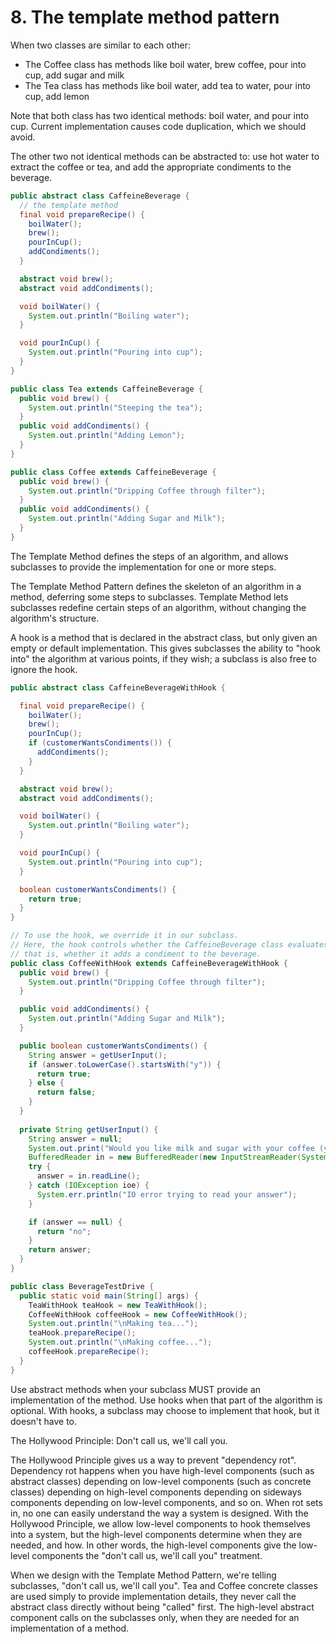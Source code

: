 # 8. The template method pattern
When two classes are similar to each other: 
- The Coffee class has methods like boil water, brew coffee, pour into cup, add sugar and milk
- The Tea class has methods like boil water, add tea to water, pour into cup, add lemon

Note that both class has two identical methods: boil water, and pour into cup. Current implementation causes code duplication, which we should avoid. 

The other two not identical methods can be abstracted to: use hot water to extract the coffee or tea, and add the appropriate condiments to the beverage. 

```java
public abstract class CaffeineBeverage {
  // the template method
  final void prepareRecipe() { 
    boilWater(); 
    brew(); 
    pourInCup(); 
    addCondiments(); 
  }

  abstract void brew();
  abstract void addCondiments();

  void boilWater() { 
    System.out.println("Boiling water"); 
  }

  void pourInCup() { 
    System.out.println("Pouring into cup"); 
  }
}

public class Tea extends CaffeineBeverage {
  public void brew() { 
    System.out.println("Steeping the tea"); 
  } 
  public void addCondiments() {
    System.out.println("Adding Lemon"); 
  }
}

public class Coffee extends CaffeineBeverage {
  public void brew() { 
    System.out.println("Dripping Coffee through filter"); 
  } 
  public void addCondiments() {
    System.out.println("Adding Sugar and Milk"); 
  }
}
```

The Template Method defines the steps of an algorithm, and allows subclasses to provide the implementation for one or more steps.

The Template Method Pattern defines the skeleton of an algorithm in a method, deferring some steps to subclasses. Template Method lets subclasses redefine certain steps of an algorithm, without changing the algorithm's structure.

A hook is a method that is declared in the abstract class, but only given an empty or default implementation. This gives subclasses the ability to "hook into" the algorithm at various points, if they wish; a subclass is also free to ignore the hook. 

```java
public abstract class CaffeineBeverageWithHook {

  final void prepareRecipe() {
    boilWater(); 
    brew(); 
    pourInCup(); 
    if (customerWantsCondiments()) { 
      addCondiments(); 
    }
  }

  abstract void brew();
  abstract void addCondiments();

  void boilWater() { 
    System.out.println("Boiling water"); 
  }

  void pourInCup() { 
    System.out.println("Pouring into cup");
  }

  boolean customerWantsCondiments() { 
    return true; 
  }
}

// To use the hook, we override it in our subclass. 
// Here, the hook controls whether the CaffeineBeverage class evaluates a certain part of the algorithm,
// that is, whether it adds a condiment to the beverage.
public class CoffeeWithHook extends CaffeineBeverageWithHook { 
  public void brew() { 
    System.out.println("Dripping Coffee through filter"); 
  } 

  public void addCondiments() { 
    System.out.println("Adding Sugar and Milk"); 
  }

  public boolean customerWantsCondiments() { 
    String answer = getUserInput(); 
    if (answer.toLowerCase().startsWith("y")) { 
      return true; 
    } else { 
      return false; 
    }
  } 
  
  private String getUserInput() { 
    String answer = null; 
    System.out.print("Would you like milk and sugar with your coffee (y/n)? "); 
    BufferedReader in = new BufferedReader(new InputStreamReader(System.in)); 
    try { 
      answer = in.readLine(); 
    } catch (IOException ioe) { 
      System.err.println("IO error trying to read your answer"); 
    } 

    if (answer == null) { 
      return "no"; 
    } 
    return answer;
  }
}

public class BeverageTestDrive { 
  public static void main(String[] args) {
    TeaWithHook teaHook = new TeaWithHook(); 
    CoffeeWithHook coffeeHook = new CoffeeWithHook();
    System.out.println("\nMaking tea..."); 
    teaHook.prepareRecipe();
    System.out.println("\nMaking coffee..."); 
    coffeeHook.prepareRecipe();
  }
}
```

Use abstract methods when your subclass MUST provide an implementation of the method. Use hooks when that part of the algorithm is optional. With hooks, a subclass may choose to implement that hook, but it doesn't have to.

The Hollywood Principle: Don't call us, we'll call you.

The Hollywood Principle gives us a way to prevent "dependency rot". Dependency rot happens when you have high-level components (such as abstract classes) depending on low-level components (such as concrete classes) depending on high-level components depending on sideways components depending on low-level components, and so on. When rot sets in, no one can easily understand the way a system is designed. With the Hollywood Principle, we allow low-level components to hook themselves into a system, but the high-level components determine when they are needed, and how. In other words, the high-level components give the low-level components the "don't call us, we'll call you" treatment.

When we design with the Template Method Pattern, we're telling subclasses, "don't call us, we'll call you". Tea and Coffee concrete classes are used simply to provide implementation details, they never call the abstract class directly without being "called" first. The high-level abstract component calls on the subclasses only, when they are needed for an implementation of a method. 















